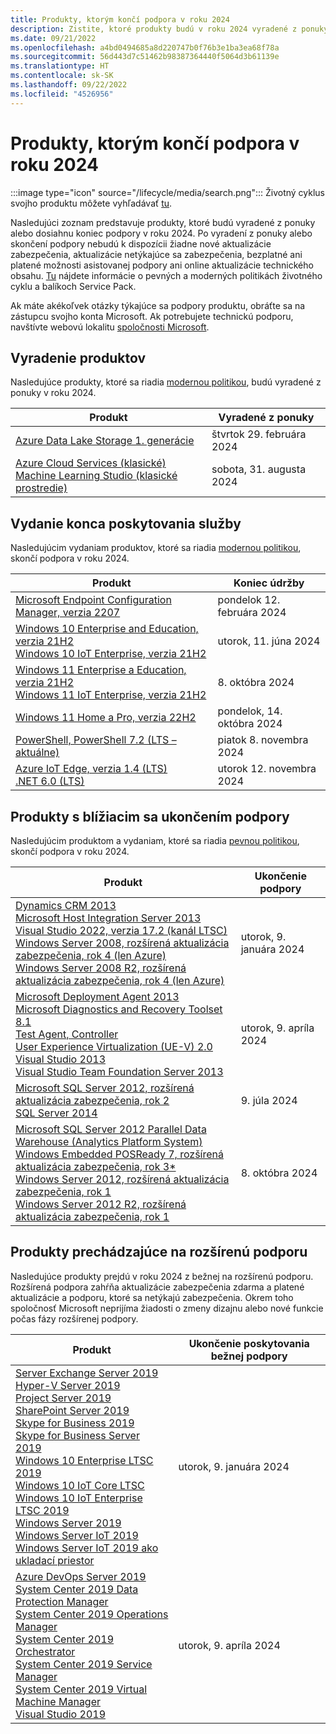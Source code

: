```yaml
---
title: Produkty, ktorým končí podpora v roku 2024
description: Zistite, ktoré produkty budú v roku 2024 vyradené z ponuky, ktorých podpora skončí alebo ktoré sa presunú z bežnej do rozšírenej podpory.
ms.date: 09/21/2022
ms.openlocfilehash: a4bd0494685a8d220747b0f76b3e1ba3ea68f78a
ms.sourcegitcommit: 56d443d7c51462b98387364440f5064d3b61139e
ms.translationtype: HT
ms.contentlocale: sk-SK
ms.lasthandoff: 09/22/2022
ms.locfileid: "4526956"
---
```

# <a name="products-ending-support-in-2024"></a>Produkty, ktorým končí podpora v roku 2024

:::image type="icon" source="/lifecycle/media/search.png":::
Životný cyklus svojho produktu môžete vyhľadávať [tu](/lifecycle/products/).

Nasledujúci zoznam predstavuje produkty, ktoré budú vyradené z ponuky alebo dosiahnu koniec podpory v roku 2024. Po vyradení z ponuky alebo skončení podpory nebudú k dispozícii žiadne nové aktualizácie zabezpečenia, aktualizácie netýkajúce sa zabezpečenia, bezplatné ani platené možnosti asistovanej podpory ani online aktualizácie technického obsahu. [Tu](/lifecycle/overview/product-end-of-support-overview) nájdete informácie o pevných a moderných politikách životného cyklu a balíkoch Service Pack.

Ak máte akékoľvek otázky týkajúce sa podpory produktu, obráťte sa na zástupcu svojho konta Microsoft. Ak potrebujete technickú podporu, navštívte webovú lokalitu [spoločnosti Microsoft](https://support.microsoft.com/contactus/?ws=support).

## <a name="product-retirements"></a>Vyradenie produktov

Nasledujúce produkty, ktoré sa riadia [modernou politikou](/lifecycle/policies/modern), budú vyradené z ponuky v roku 2024.

| Produkt | Vyradené z ponuky |
| --- | --- |
| [Azure Data Lake Storage 1. generácie](/lifecycle/products/azure-data-lake-storage-gen1?branch=live)<br> | štvrtok 29. februára 2024 |
| [Azure Cloud Services (klasické)](/lifecycle/products/azure-cloud-services-classic?branch=live)<br>[Machine Learning Studio (klasické prostredie)](/lifecycle/products/machine-learning-studio-classic?branch=live)<br> | sobota, 31. augusta 2024 |


## <a name="release-end-of-servicing"></a>Vydanie konca poskytovania služby

Nasledujúcim vydaniam produktov, ktoré sa riadia [modernou politikou](/lifecycle/policies/modern), skončí podpora v roku 2024.

| Produkt | Koniec údržby |
| --- | --- |
| [Microsoft Endpoint Configuration Manager, verzia 2207](/lifecycle/products/microsoft-endpoint-configuration-manager?branch=live)<br> | pondelok 12. februára 2024 |
| [Windows 10 Enterprise and Education, verzia 21H2](/lifecycle/products/windows-10-enterprise-and-education?branch=live)<br>[Windows 10 IoT Enterprise, verzia 21H2](/lifecycle/products/windows-10-iot-enterprise?branch=live)<br> | utorok, 11. júna 2024 |
| [Windows 11 Enterprise a Education, verzia 21H2](/lifecycle/products/windows-11-enterprise-and-education?branch=live)<br>[Windows 11 IoT Enterprise, verzia 21H2](/lifecycle/products/windows-11-iot-enterprise?branch=live)<br> | 8. októbra 2024 |
| [Windows 11 Home a Pro, verzia 22H2](/lifecycle/products/windows-11-home-and-pro?branch=live)<br> | pondelok, 14. októbra 2024 |
| [PowerShell, PowerShell 7.2 (LTS – aktuálne)](/lifecycle/products/powershell?branch=live)<br> | piatok 8. novembra 2024 |
| [Azure IoT Edge, verzia 1.4 (LTS)](/lifecycle/products/azure-iot-edge?branch=live)<br>[.NET 6.0 (LTS)](/lifecycle/products/microsoft-net-and-net-core?branch=live)<br> | utorok 12. novembra 2024 |


## <a name="products-reaching-end-of-support"></a>Produkty s blížiacim sa ukončením podpory

Nasledujúcim produktom a vydaniam, ktoré sa riadia [pevnou politikou](/lifecycle/policies/fixed), skončí podpora v roku 2024.

| Produkt | Ukončenie podpory |
| --- | --- |
| [Dynamics CRM 2013](/lifecycle/products/dynamics-crm-2013?branch=live)<br>[Microsoft Host Integration Server 2013](/lifecycle/products/microsoft-host-integration-server-2013?branch=live)<br>[Visual Studio 2022, verzia 17.2 (kanál LTSC)](/lifecycle/products/visual-studio-2022?branch=live)<br>[Windows Server 2008, rozšírená aktualizácia zabezpečenia, rok 4 (len Azure)](/lifecycle/products/windows-server-2008?branch=live)<br>[Windows Server 2008 R2, rozšírená aktualizácia zabezpečenia, rok 4 (len Azure)](/lifecycle/products/windows-server-2008-r2?branch=live)<br> | utorok, 9. januára 2024 |
| [Microsoft Deployment Agent 2013](/lifecycle/products/microsoft-deployment-agent-2013?branch=live)<br>[Microsoft Diagnostics and Recovery Toolset 8.1](/lifecycle/products/microsoft-diagnostics-and-recovery-toolset-81?branch=live)<br>[Test Agent, Controller](/lifecycle/products/test-agent-controller?branch=live)<br>[User Experience Virtualization (UE-V) 2.0](/lifecycle/products/user-experience-virtualization-uev-20?branch=live)<br>[Visual Studio 2013](/lifecycle/products/visual-studio-2013?branch=live)<br>[Visual Studio Team Foundation Server 2013](/lifecycle/products/visual-studio-team-foundation-server-2013?branch=live)<br> | utorok, 9. apríla 2024 |
| [Microsoft SQL Server 2012, rozšírená aktualizácia zabezpečenia, rok 2](/lifecycle/products/microsoft-sql-server-2012?branch=live)<br>[SQL Server 2014](/lifecycle/products/sql-server-2014?branch=live)<br> | 9. júla 2024 |
| [Microsoft SQL Server 2012 Parallel Data Warehouse (Analytics Platform System)](/lifecycle/products/microsoft-sql-server-2012-parallel-data-warehouse-analytics-platform-system?branch=live)<br>[Windows Embedded POSReady 7, rozšírená aktualizácia zabezpečenia, rok 3*](/lifecycle/products/windows-embedded-posready-7?branch=live)<br>[Windows Server 2012, rozšírená aktualizácia zabezpečenia, rok 1](/lifecycle/products/windows-server-2012?branch=live)<br>[Windows Server 2012 R2, rozšírená aktualizácia zabezpečenia, rok 1](/lifecycle/products/windows-server-2012-r2?branch=live)<br> | 8. októbra 2024 |


## <a name="products-moving-to-extended-support"></a>Produkty prechádzajúce na rozšírenú podporu

Nasledujúce produkty prejdú v roku 2024 z bežnej na rozšírenú podporu. Rozšírená podpora zahŕňa aktualizácie zabezpečenia zdarma a platené aktualizácie a podporu, ktoré sa netýkajú zabezpečenia. Okrem toho spoločnosť Microsoft neprijíma žiadosti o zmeny dizajnu alebo nové funkcie počas fázy rozšírenej podpory.

| Produkt | Ukončenie poskytovania bežnej podpory |
| --- | --- |
| [Server Exchange Server 2019](/lifecycle/products/exchange-server-2019?branch=live)<br>[Hyper-V Server 2019](/lifecycle/products/hyperv-server-2019?branch=live)<br>[Project Server 2019](/lifecycle/products/project-server-2019?branch=live)<br>[SharePoint Server 2019](/lifecycle/products/sharepoint-server-2019?branch=live)<br>[Skype for Business 2019](/lifecycle/products/skype-for-business-2019?branch=live)<br>[Skype for Business Server 2019](/lifecycle/products/skype-for-business-server-2019?branch=live)<br>[Windows 10 Enterprise LTSC 2019](/lifecycle/products/windows-10-enterprise-ltsc-2019?branch=live)<br>[Windows 10 IoT Core LTSC](/lifecycle/products/windows-10-iot-core-ltsc?branch=live)<br>[Windows 10 IoT Enterprise LTSC 2019](/lifecycle/products/windows-10-iot-enterprise-ltsc-2019?branch=live)<br>[Windows Server 2019](/lifecycle/products/windows-server-2019?branch=live)<br>[Windows Server IoT 2019](/lifecycle/products/windows-server-iot-2019?branch=live)<br>[Windows Server IoT 2019 ako ukladací priestor](/lifecycle/products/windows-server-iot-2019-for-storage?branch=live)<br> | utorok, 9. januára 2024 |
| [Azure DevOps Server 2019](/lifecycle/products/azure-devops-server-2019?branch=live)<br>[System Center 2019 Data Protection Manager](/lifecycle/products/system-center-2019-data-protection-manager?branch=live)<br>[System Center 2019 Operations Manager](/lifecycle/products/system-center-2019-operations-manager?branch=live)<br>[System Center 2019 Orchestrator](/lifecycle/products/system-center-2019-orchestrator?branch=live)<br>[System Center 2019 Service Manager](/lifecycle/products/system-center-2019-service-manager?branch=live)<br>[System Center 2019 Virtual Machine Manager](/lifecycle/products/system-center-2019-virtual-machine-manager?branch=live)<br>[Visual Studio 2019](/lifecycle/products/visual-studio-2019?branch=live)<br> | utorok, 9. apríla 2024 |
